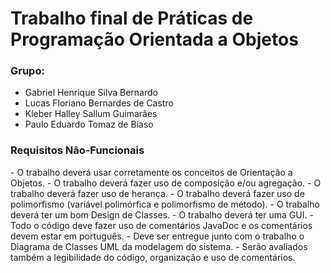 # Trabalho final de Práticas de Programação Orientada a Objetos



<h3>Grupo:</h3>

- Gabriel Henrique Silva Bernardo
- Lucas Floriano Bernardes de Castro
- Kleber Halley Sallum Guimarães 
- Paulo Eduardo Tomaz de Biaso


<h3>Requisitos Não-Funcionais</h3>
- O trabalho deverá usar corretamente os conceitos de Orientação a Objetos.
- O trabalho deverá fazer uso de composição e/ou agregação.
- O trabalho deverá fazer uso de herança.
- O trabalho deverá fazer uso de polimorfismo (variável polimórfica e polimorfismo de
método).
- O trabalho deverá ter um bom Design de Classes.
- O trabalho deverá ter uma GUI.
- Todo o código deve fazer uso de comentários JavaDoc e os comentários devem estar
em português.
- Deve ser entregue junto com o trabalho o Diagrama de Classes UML da modelagem do
sistema.
- Serão avaliados também a legibilidade do código, organização e uso de comentários.
